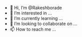 - 👋 Hi, I’m @Rakeshborade
- 👀 I’m interested in ...
- 🌱 I’m currently learning ...
- 💞️ I’m looking to collaborate on ...
- 📫 How to reach me ...

<!---
Rakeshborade/Rakeshborade is a ✨ special ✨ repository because its `README.md` (this file) appears on your GitHub profile.
You can click the Preview link to take a look at your changes.
--->
